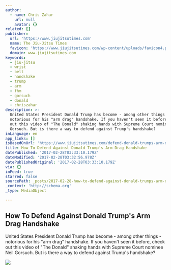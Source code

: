 ```yaml
---
author:
  - name: Chris Zahar
    url: null
    avatar: {}
related: []
publisher:
  url: 'https://www.jiujitsutimes.com'
  name: The Jiu-Jitsu Times
  favicon: 'https://www.jiujitsutimes.com/wp-content/uploads/favicon4.png'
  domain: www.jiujitsutimes.com
keywords:
  - jiu-jitsu
  - wrist
  - belt
  - handshake
  - trump
  - arm
  - fhm
  - gorsuch
  - donald
  - chriszahar
description: >-
  United States President Donald Trump has become - among other things -
  notorious for his "arm drag" handshake. If you haven't seen it before, check
  out this video of "The Donald" shaking hands with Supreme Court nominee Neil
  Gorsuch. But is there a way to defend against Trump's handshake?
inLanguage: en
app_links: []
isBasedOnUrl: 'https://www.jiujitsutimes.com/defend-donald-trumps-arm-drag-handshake/'
title: How To Defend Against Donald Trump's Arm Drag Handshake
datePublished: '2017-02-28T03:33:10.179Z'
dateModified: '2017-02-28T03:32:56.978Z'
datePublishedOriginal: '2017-02-28T03:33:10.179Z'
via: {}
inFeed: true
starred: false
sourcePath: _posts/2017-02-28-how-to-defend-against-donald-trumps-arm-drag-handshake.md
_context: 'http://schema.org'
_type: MediaObject

---
```

<article style=""><h1>How To Defend Against Donald Trump's Arm Drag Handshake</h1><p>United States President Donald Trump has become - among other things - notorious for his "arm drag" handshake. If you haven't seen it before, check out this video of "The Donald" shaking hands with Supreme Court nominee Neil Gorsuch. But is there a way to defend against Trump's handshake?</p><img src="https://i0.wp.com/www.jiujitsutimes.com/wp-content/uploads/Screenshot-1470.png?fit=1366%2C768&amp;ssl=1" /></article>